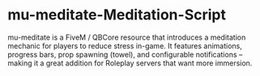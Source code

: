 # mu-meditate-Meditation-Script
mu-meditate is a FiveM / QBCore resource that introduces a meditation mechanic for players to reduce stress in-game. It features animations, progress bars, prop spawning (towel), and configurable notifications – making it a great addition for Roleplay servers that want more immersion.

